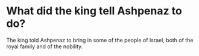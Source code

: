 # What did the king tell Ashpenaz to do?

The king told Ashpenaz to bring in some of the people of Israel, both of the royal family and of the nobility.
